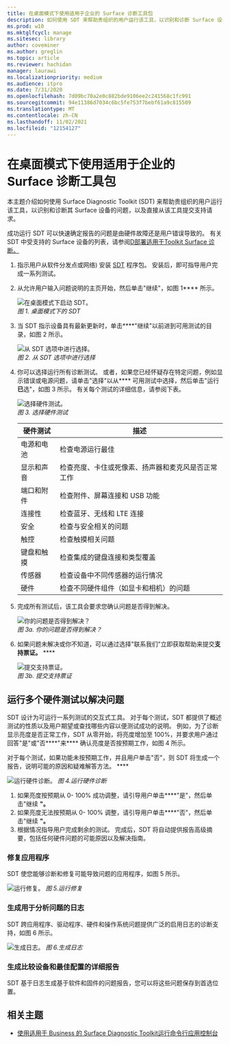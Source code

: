 ```yaml
---
title: 在桌面模式下使用适用于企业的 Surface 诊断工具包
description: 如何使用 SDT 来帮助贵组织的用户运行该工具，以识别和诊断 Surface 设备的问题，以及直接从该工具提交支持请求。
ms.prod: w10
ms.mktglfcycl: manage
ms.sitesec: library
author: coveminer
ms.author: greglin
ms.topic: article
ms.reviewer: hachidan
manager: laurawi
ms.localizationpriority: medium
ms.audience: itpro
ms.date: 7/31/2020
ms.openlocfilehash: 7d09bc70a2e0c882bde9106ee2c241568c1fc991
ms.sourcegitcommit: 94e11386d7034c6bc5fe753f7bebf61a9c815509
ms.translationtype: MT
ms.contentlocale: zh-CN
ms.lasthandoff: 11/02/2021
ms.locfileid: "12154127"
---
```

# <a name="use-surface-diagnostic-toolkit-for-business-in-desktop-mode"></a>在桌面模式下使用适用于企业的 Surface 诊断工具包

本主题介绍如何使用 Surface Diagnostic Toolkit (SDT) 来帮助贵组织的用户运行该工具，以识别和诊断其 Surface 设备的问题，以及直接从该工具提交支持请求。 

成功运行 SDT 可以快速确定报告的问题是由硬件故障还是用户错误导致的。 有关 SDT 中受支持的 Surface 设备的列表，请参阅[D部署适用于Toolkit Surface 诊断。](surface-diagnostic-toolkit-business.md)


1. 指示用户从软件分发点或网络) 安装 [SDT](surface-diagnostic-toolkit-business.md#preparing-the-sdt-package-for-distribution) 程序包。 安装后，即可指导用户完成一系列测试。 

2. 从允许用户输入问题说明的主页开始，然后单击"继续"，如图 1**** 所示。

    ![在桌面模式下启动 SDT。](images/sdt-desk-1.png)<br/>
    *图 1. 桌面模式下的 SDT*

3. 当 SDT 指示设备具有最新更新时，单击****"继续"以前进到可用测试的目录，如图 2 所示。

    ![从 SDT 选项中进行选择。](images/sdt1.png)<br/>
    *图 2. 从 SDT 选项中进行选择*

4. 你可以选择运行所有诊断测试。 或者，如果您已经怀疑存在特定问题，例如显示错误或电源问题，请单击"选择"以从**** 可用测试中选择，然后单击"运行**已**选"，如图 3 所示。 有关每个测试的详细信息，请参阅下表。 

    ![选择硬件测试。](images/sdt2.png)<br/>
    *图 3. 选择硬件测试*

    硬件测试 | 描述
    --- | ---
    电源和电池 |  检查电源运行最佳
    显示和声音   | 检查亮度、卡住或死像素、扬声器和麦克风是否正常工作
    端口和附件   | 检查附件、屏幕连接和 USB 功能
    连接性 |  检查蓝牙、无线和 LTE 连接
    安全    | 检查与安全相关的问题
    触控   | 检查触摸相关问题
    键盘和触摸 |    检查集成的键盘连接和类型覆盖
    传感器 | 检查设备中不同传感器的运行情况
    硬件 |  检查不同硬件组件（如显卡和相机）的问题

5. 完成所有测试后，该工具会要求您确认问题是否得到解决。 

    ![你的问题是否得到解决？](images/sdt3.png)<br/>
    *图 3a. 你的问题是否得到解决？*

6. 如果问题未解决或你不知道，可以通过选择"联系我们"立即获取帮助来提交**支持票证。** ****
 
    ![提交支持票证。](images/sdt4.png)<br/>
    *图 3b. 提交支持票证*

<span id="multiple" />

## <a name="running-multiple-hardware-tests-to-troubleshoot-issues"></a>运行多个硬件测试以解决问题

SDT 设计为可运行一系列测试的交互式工具。 对于每个测试，SDT 都提供了概述测试的性质以及用户期望或查找哪些内容以便测试成功的说明。 例如，为了诊断显示亮度是否正常工作，SDT 从零开始，将亮度增加至 100%，并要求用户通过回答"是"或"否****"来**** 确认亮度是否按预期工作，如图 4 所示。 

对于每个测试，如果功能未按预期工作，并且用户单击"否"，则 SDT 将生成一个报告，说明可能的原因和疑难解答方法。 **** 

![运行硬件诊断。 ](images/sdt-desk-4.png)
*图 4.运行硬件诊断*

1. 如果亮度按预期从 0- 100% 成功调整，请引导用户单击****"是"，然后单击"继续 **"。** 
2. 如果亮度无法按预期从 0- 100% 调整，请引导用户单击****"否"，然后单击"继续 **"。** 
3. 根据情况指导用户完成剩余的测试。 完成后，SDT 将自动提供报告高级摘要，包括任何硬件问题的可能原因以及解决指南。


### <a name="repairing-applications"></a>修复应用程序

SDT 使您能够诊断和修复可能导致问题的应用程序，如图 5 所示。

![运行修复。 ](images/sdt-desk-5.png)
*图 5.运行修复*
<span id="logs" />

### <a name="generating-logs-for-analyzing-issues"></a>生成用于分析问题的日志 

SDT 跨应用程序、驱动程序、硬件和操作系统问题提供广泛的启用日志的诊断支持，如图 6 所示。

![生成日志。 ](images/sdt-desk-6.png)
*图 6.生成日志*

<span id="detailed-report" />

### <a name="generating-detailed-report-comparing-device-vs-optimal-configuration"></a>生成比较设备和最佳配置的详细报告

SDT 基于日志生成基于软件和固件的问题报告，您可以将这些问题保存到首选位置。

## <a name="related-topics"></a>相关主题

- [使用适用于 Business 的 Surface Diagnostic Toolkit运行命令行应用控制台](surface-diagnostic-toolkit-command-line.md)
